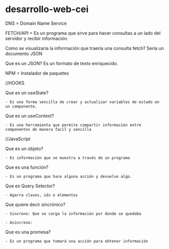 # desarrollo-web-cei

DNS = Domain Name Service

FETCH/API = Es un programa que sirve para hacer consultas a un lado del servidor y recibir información.

Como se visualizaría la información que traería una consulta fetch? Sería un documento JSON

Que es un JSON? Es un formato de texto enriquecido.

NPM = Instalador de paquetes

//HOOKS

Que es un useState?

    - Es una forma sencilla de crear y actualizar variables de estado en un componente.

Que es un useContext?

    - Es una herramienta que permite compartir información entre componentes de manera facil y sencilla

//JavaScript

Que es un objeto?  

    - Es información que se muestra a través de un programa

Que es una función?

    - Es un programa que hace alguna acción y devuelve algo.

Que es Query Selector?

    - Agarra clases, ids o elementos

Que quiere decir sincrónico?

    - Sincrono: Que se carga la información por donde se quedaba

    - Asincrono: 

Que es una promesa? 

    - Es un programa que tomará una acción para obtener información



